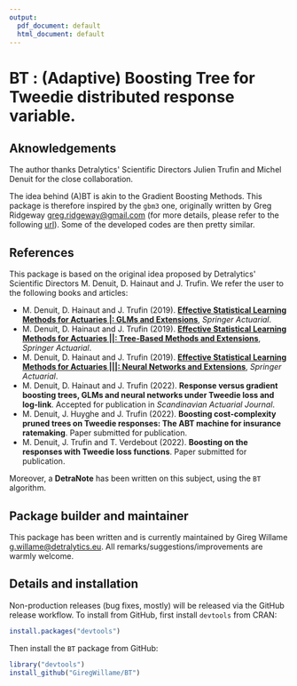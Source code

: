 ```yaml
---
output:
  pdf_document: default
  html_document: default
---
```

# BT : (Adaptive) Boosting Tree for Tweedie distributed response variable.

## Aknowledgements

The author thanks Detralytics' Scientific Directors Julien Trufin and Michel Denuit for the close collaboration.

The idea behind (A)BT is akin to the Gradient Boosting Methods. 
This package is therefore inspired by the `gbm3` one, originally written by Greg Ridgeway <greg.ridgeway@gmail.com> (for more details, please refer to the following [url](https://github.com/gbm-developers/gbm3)).
Some of the developed codes are then pretty similar.

## References

This package is based on the original idea proposed by Detralytics' Scientific Directors M. Denuit, D. Hainaut and J. Trufin. We refer the user to the following
books and articles:

* M. Denuit, D. Hainaut and J. Trufin (2019). [**Effective Statistical Learning Methods for Actuaries |: GLMs and Extensions**](https://link.springer.com/book/10.1007/978-3-030-25820-7), *Springer Actuarial*.
* M. Denuit, D. Hainaut and J. Trufin (2019). [**Effective Statistical Learning Methods for Actuaries ||: Tree-Based Methods and Extensions**](https://link.springer.com/book/10.1007/978-3-030-57556-4), *Springer Actuarial*.
* M. Denuit, D. Hainaut and J. Trufin (2019). [**Effective Statistical Learning Methods for Actuaries |||: Neural Networks and Extensions**](https://link.springer.com/book/10.1007/978-3-030-25827-6), *Springer Actuarial*.
* M. Denuit, D. Hainaut and J. Trufin (2022). **Response versus gradient boosting trees, GLMs and neural networks under Tweedie loss and log-link**. 
Accepted for publication in *Scandinavian Actuarial Journal*.
* M. Denuit, J. Huyghe and J. Trufin (2022). **Boosting cost-complexity pruned trees on Tweedie responses: The ABT machine for insurance ratemaking**.
Paper submitted for publication.
* M. Denuit, J. Trufin and T. Verdebout (2022). **Boosting on the responses with Tweedie loss functions**. Paper submitted for publication.

Moreover, a **DetraNote** has been written on this subject, using the `BT` algorithm.

## Package builder and maintainer

This package has been written and is currently maintained by Gireg Willame <g.willame@detralytics.eu>.
All remarks/suggestions/improvements are warmly welcome.

## Details and installation

Non-production releases (bug fixes, mostly) will be released via the GitHub
release workflow. To install from GitHub, first install `devtools` from CRAN:

```r
install.packages("devtools")
```

Then install the `BT` package from GitHub:

```r
library("devtools")
install_github("GiregWillame/BT")
```
